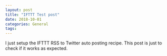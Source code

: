 ```yaml
---
layout: post
title: "IFTTT Test post"
date: 2018-10-01
categories: General
tags: 
---
```


I just setup the IFTTT RSS to Twitter auto posting recipe. This post is just to check if it works as expected.
